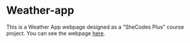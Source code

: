 # Weather-app
This is a Weather App webpage designed as a "SheCodes Plus" course project.
You can see the webpage [here](https://zingy-unicorn-638ef8.netlify.app/ "Weather App").
